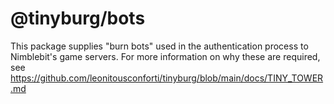 # @tinyburg/bots

This package supplies "burn bots" used in the authentication process to Nimblebit's game servers. For more information on why these are required, see <https://github.com/leonitousconforti/tinyburg/blob/main/docs/TINY_TOWER.md>
